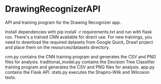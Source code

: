 # DrawingRecognizerAPI

API and training program for the Drawing Recognizer app.

Install dependencies with pip install -r requirements.txt and run with flask run.
There's a trained CNN available for direct use. For new trainings, you need to download the required datasets
from Google Quick, Draw! project and place them on the resources/datasets directory.

cnn.py contains the CNN training program and generates the CSV and PNG files for analysis.
traditional_model.py contains the Decision Tree Classifier training program and generates the CSV and PNG files for analysis.
app.py contains the Flask API.
stats.py executes the Shapiro-Wilk and Wilcoxon tests.
